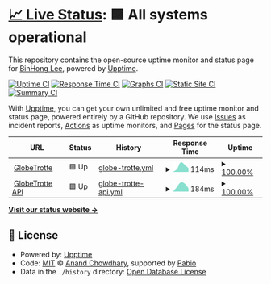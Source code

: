 # [📈 Live Status](https://binhonglee.github.io/GT-Status): <!--live status--> **🟩 All systems operational**

This repository contains the open-source uptime monitor and status page for [BinHong Lee](https://binhong.me), powered by [Upptime](https://github.com/upptime/upptime).

[![Uptime CI](https://github.com/binhonglee/GT-Status/workflows/Uptime%20CI/badge.svg)](https://github.com/binhonglee/GT-Status/actions?query=workflow%3A%22Uptime+CI%22)
[![Response Time CI](https://github.com/binhonglee/GT-Status/workflows/Response%20Time%20CI/badge.svg)](https://github.com/binhonglee/GT-Status/actions?query=workflow%3A%22Response+Time+CI%22)
[![Graphs CI](https://github.com/binhonglee/GT-Status/workflows/Graphs%20CI/badge.svg)](https://github.com/binhonglee/GT-Status/actions?query=workflow%3A%22Graphs+CI%22)
[![Static Site CI](https://github.com/binhonglee/GT-Status/workflows/Static%20Site%20CI/badge.svg)](https://github.com/binhonglee/GT-Status/actions?query=workflow%3A%22Static+Site+CI%22)
[![Summary CI](https://github.com/binhonglee/GT-Status/workflows/Summary%20CI/badge.svg)](https://github.com/binhonglee/GT-Status/actions?query=workflow%3A%22Summary+CI%22)

With [Upptime](https://upptime.js.org), you can get your own unlimited and free uptime monitor and status page, powered entirely by a GitHub repository. We use [Issues](https://github.com/binhonglee/GT-Status/issues) as incident reports, [Actions](https://github.com/binhonglee/GT-Status/actions) as uptime monitors, and [Pages](https://binhonglee.github.io/GT-Status) for the status page.

<!--start: status pages-->
<!-- This summary is generated by Upptime (https://github.com/upptime/upptime) -->
<!-- Do not edit this manually, your changes will be overwritten -->
<!-- prettier-ignore -->
| URL | Status | History | Response Time | Uptime |
| --- | ------ | ------- | ------------- | ------ |
| <img alt="" src="https://icons.duckduckgo.com/ip3/globetrotte.com.ico" height="13"> [GlobeTrotte](https://globetrotte.com) | 🟩 Up | [globe-trotte.yml](https://github.com/binhonglee/GT-Status/commits/HEAD/history/globe-trotte.yml) | <details><summary><img alt="Response time graph" src="./graphs/globe-trotte/response-time-week.png" height="20"> 114ms</summary><br><a href="https://binhonglee.github.io/GT-Status/history/globe-trotte"><img alt="Response time 114" src="https://img.shields.io/endpoint?url=https%3A%2F%2Fraw.githubusercontent.com%2Fbinhonglee%2FGT-Status%2FHEAD%2Fapi%2Fglobe-trotte%2Fresponse-time.json"></a><br><a href="https://binhonglee.github.io/GT-Status/history/globe-trotte"><img alt="24-hour response time 114" src="https://img.shields.io/endpoint?url=https%3A%2F%2Fraw.githubusercontent.com%2Fbinhonglee%2FGT-Status%2FHEAD%2Fapi%2Fglobe-trotte%2Fresponse-time-day.json"></a><br><a href="https://binhonglee.github.io/GT-Status/history/globe-trotte"><img alt="7-day response time 114" src="https://img.shields.io/endpoint?url=https%3A%2F%2Fraw.githubusercontent.com%2Fbinhonglee%2FGT-Status%2FHEAD%2Fapi%2Fglobe-trotte%2Fresponse-time-week.json"></a><br><a href="https://binhonglee.github.io/GT-Status/history/globe-trotte"><img alt="30-day response time 114" src="https://img.shields.io/endpoint?url=https%3A%2F%2Fraw.githubusercontent.com%2Fbinhonglee%2FGT-Status%2FHEAD%2Fapi%2Fglobe-trotte%2Fresponse-time-month.json"></a><br><a href="https://binhonglee.github.io/GT-Status/history/globe-trotte"><img alt="1-year response time 114" src="https://img.shields.io/endpoint?url=https%3A%2F%2Fraw.githubusercontent.com%2Fbinhonglee%2FGT-Status%2FHEAD%2Fapi%2Fglobe-trotte%2Fresponse-time-year.json"></a></details> | <details><summary><a href="https://binhonglee.github.io/GT-Status/history/globe-trotte">100.00%</a></summary><a href="https://binhonglee.github.io/GT-Status/history/globe-trotte"><img alt="All-time uptime 100.00%" src="https://img.shields.io/endpoint?url=https%3A%2F%2Fraw.githubusercontent.com%2Fbinhonglee%2FGT-Status%2FHEAD%2Fapi%2Fglobe-trotte%2Fuptime.json"></a><br><a href="https://binhonglee.github.io/GT-Status/history/globe-trotte"><img alt="24-hour uptime 100.00%" src="https://img.shields.io/endpoint?url=https%3A%2F%2Fraw.githubusercontent.com%2Fbinhonglee%2FGT-Status%2FHEAD%2Fapi%2Fglobe-trotte%2Fuptime-day.json"></a><br><a href="https://binhonglee.github.io/GT-Status/history/globe-trotte"><img alt="7-day uptime 100.00%" src="https://img.shields.io/endpoint?url=https%3A%2F%2Fraw.githubusercontent.com%2Fbinhonglee%2FGT-Status%2FHEAD%2Fapi%2Fglobe-trotte%2Fuptime-week.json"></a><br><a href="https://binhonglee.github.io/GT-Status/history/globe-trotte"><img alt="30-day uptime 100.00%" src="https://img.shields.io/endpoint?url=https%3A%2F%2Fraw.githubusercontent.com%2Fbinhonglee%2FGT-Status%2FHEAD%2Fapi%2Fglobe-trotte%2Fuptime-month.json"></a><br><a href="https://binhonglee.github.io/GT-Status/history/globe-trotte"><img alt="1-year uptime 100.00%" src="https://img.shields.io/endpoint?url=https%3A%2F%2Fraw.githubusercontent.com%2Fbinhonglee%2FGT-Status%2FHEAD%2Fapi%2Fglobe-trotte%2Fuptime-year.json"></a></details>
| <img alt="" src="https://icons.duckduckgo.com/ip3/api.globetrotte.com.ico" height="13"> [GlobeTrotte API](https://api.globetrotte.com/api/passwd) | 🟩 Up | [globe-trotte-api.yml](https://github.com/binhonglee/GT-Status/commits/HEAD/history/globe-trotte-api.yml) | <details><summary><img alt="Response time graph" src="./graphs/globe-trotte-api/response-time-week.png" height="20"> 184ms</summary><br><a href="https://binhonglee.github.io/GT-Status/history/globe-trotte-api"><img alt="Response time 184" src="https://img.shields.io/endpoint?url=https%3A%2F%2Fraw.githubusercontent.com%2Fbinhonglee%2FGT-Status%2FHEAD%2Fapi%2Fglobe-trotte-api%2Fresponse-time.json"></a><br><a href="https://binhonglee.github.io/GT-Status/history/globe-trotte-api"><img alt="24-hour response time 184" src="https://img.shields.io/endpoint?url=https%3A%2F%2Fraw.githubusercontent.com%2Fbinhonglee%2FGT-Status%2FHEAD%2Fapi%2Fglobe-trotte-api%2Fresponse-time-day.json"></a><br><a href="https://binhonglee.github.io/GT-Status/history/globe-trotte-api"><img alt="7-day response time 184" src="https://img.shields.io/endpoint?url=https%3A%2F%2Fraw.githubusercontent.com%2Fbinhonglee%2FGT-Status%2FHEAD%2Fapi%2Fglobe-trotte-api%2Fresponse-time-week.json"></a><br><a href="https://binhonglee.github.io/GT-Status/history/globe-trotte-api"><img alt="30-day response time 184" src="https://img.shields.io/endpoint?url=https%3A%2F%2Fraw.githubusercontent.com%2Fbinhonglee%2FGT-Status%2FHEAD%2Fapi%2Fglobe-trotte-api%2Fresponse-time-month.json"></a><br><a href="https://binhonglee.github.io/GT-Status/history/globe-trotte-api"><img alt="1-year response time 184" src="https://img.shields.io/endpoint?url=https%3A%2F%2Fraw.githubusercontent.com%2Fbinhonglee%2FGT-Status%2FHEAD%2Fapi%2Fglobe-trotte-api%2Fresponse-time-year.json"></a></details> | <details><summary><a href="https://binhonglee.github.io/GT-Status/history/globe-trotte-api">100.00%</a></summary><a href="https://binhonglee.github.io/GT-Status/history/globe-trotte-api"><img alt="All-time uptime 100.00%" src="https://img.shields.io/endpoint?url=https%3A%2F%2Fraw.githubusercontent.com%2Fbinhonglee%2FGT-Status%2FHEAD%2Fapi%2Fglobe-trotte-api%2Fuptime.json"></a><br><a href="https://binhonglee.github.io/GT-Status/history/globe-trotte-api"><img alt="24-hour uptime 100.00%" src="https://img.shields.io/endpoint?url=https%3A%2F%2Fraw.githubusercontent.com%2Fbinhonglee%2FGT-Status%2FHEAD%2Fapi%2Fglobe-trotte-api%2Fuptime-day.json"></a><br><a href="https://binhonglee.github.io/GT-Status/history/globe-trotte-api"><img alt="7-day uptime 100.00%" src="https://img.shields.io/endpoint?url=https%3A%2F%2Fraw.githubusercontent.com%2Fbinhonglee%2FGT-Status%2FHEAD%2Fapi%2Fglobe-trotte-api%2Fuptime-week.json"></a><br><a href="https://binhonglee.github.io/GT-Status/history/globe-trotte-api"><img alt="30-day uptime 100.00%" src="https://img.shields.io/endpoint?url=https%3A%2F%2Fraw.githubusercontent.com%2Fbinhonglee%2FGT-Status%2FHEAD%2Fapi%2Fglobe-trotte-api%2Fuptime-month.json"></a><br><a href="https://binhonglee.github.io/GT-Status/history/globe-trotte-api"><img alt="1-year uptime 100.00%" src="https://img.shields.io/endpoint?url=https%3A%2F%2Fraw.githubusercontent.com%2Fbinhonglee%2FGT-Status%2FHEAD%2Fapi%2Fglobe-trotte-api%2Fuptime-year.json"></a></details>

<!--end: status pages-->

[**Visit our status website →**](https://binhonglee.github.io/GT-Status)

## 📄 License

- Powered by: [Upptime](https://github.com/upptime/upptime)
- Code: [MIT](./LICENSE) © [Anand Chowdhary](https://anandchowdhary.com), supported by [Pabio](https://pabio.com)
- Data in the `./history` directory: [Open Database License](https://opendatacommons.org/licenses/odbl/1-0/)
